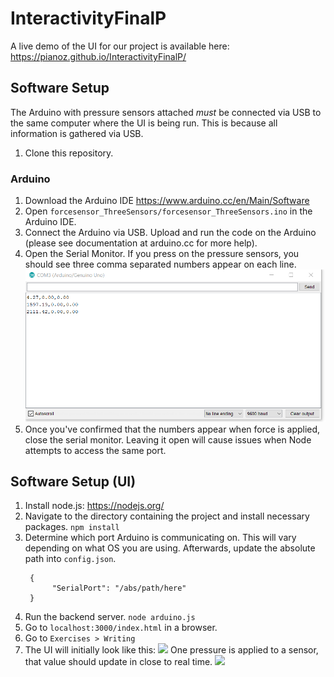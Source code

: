 # InteractivityFinalP

A live demo of the UI for our project is available here: https://pianoz.github.io/InteractivityFinalP/

## Software Setup
The Arduino with pressure sensors attached *must* be connected via USB to the same computer where the UI is being run.
This is because all information is gathered via USB. 

1. Clone this repository.

### Arduino

1. Download the Arduino IDE https://www.arduino.cc/en/Main/Software 
2. Open `forcesensor_ThreeSensors/forcesensor_ThreeSensors.ino` in the Arduino IDE.
3. Connect the Arduino via USB. Upload and run the code on the Arduino (please see documentation at arduino.cc for more help).
4. Open the Serial Monitor. If you press on the pressure sensors, you should see three comma separated numbers appear on each line.
![](Images/Arduino.PNG)
5. Once you've confirmed that the numbers appear when force is applied, close the serial monitor. 
Leaving it open will cause issues when Node attempts to access the same port.

## Software Setup (UI)
1. Install node.js: https://nodejs.org/
3. Navigate to the directory containing the project and install necessary packages.
`npm install`
4. Determine which port Arduino is communicating on. This will vary depending on what OS you are using. Afterwards, update the absolute path into `config.json`.  
   ```
    {
         "SerialPort": "/abs/path/here"
    }
    ```
5. Run the backend server. `node arduino.js`
6. Go to `localhost:3000/index.html` in a browser. 
7. Go to  `Exercises > Writing`
8. The UI will initially look like this:
 ![](Images/UI.PNG)
 One pressure is applied to a sensor, that value should update in close to real time.
 ![](Images/UI-working.PNG)
 

